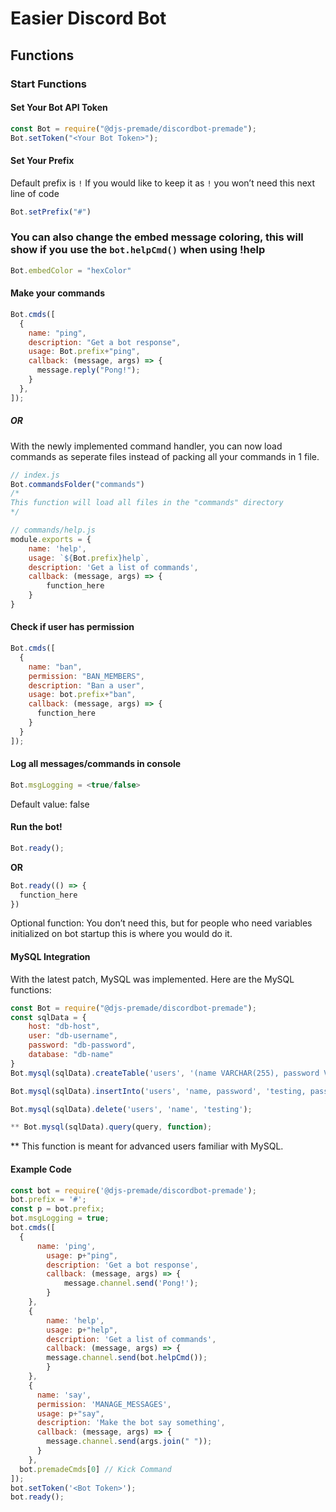 ﻿# Easier Discord Bot 

## Functions

### Start Functions

#### Set Your Bot API Token
```javascript
const Bot = require("@djs-premade/discordbot-premade");
Bot.setToken("<Your Bot Token>");
```

#### Set Your Prefix
Default prefix is `!`
If you would like to keep it as `!` you won’t need this next line of code
```javascript
Bot.setPrefix("#")
```

### You can also change the embed message coloring, this will show if you use the `bot.helpCmd()` when using !help
```javascript
Bot.embedColor = "hexColor"
```

#### Make your commands
```javascript
Bot.cmds([
  {
    name: "ping",
    description: "Get a bot response",
    usage: Bot.prefix+"ping",
    callback: (message, args) => {
      message.reply("Pong!");
    }
  },
]);
```
##### OR
With the newly implemented command handler, you can now load commands as seperate files instead of packing all your commands in 1 file.
```javascript
// index.js
Bot.commandsFolder("commands")
/*
This function will load all files in the "commands" directory
*/

// commands/help.js
module.exports = {
    name: 'help',
    usage: `${Bot.prefix}help`,
    description: 'Get a list of commands',
    callback: (message, args) => {
        function_here
    }
}
```

#### Check if user has permission
```javascript
Bot.cmds([
  {
    name: "ban",
    permission: "BAN_MEMBERS",
    description: "Ban a user",
    usage: bot.prefix+"ban",
    callback: (message, args) => {
      function_here
    }
  }
]);
```

#### Log all messages/commands in console
```javascript
Bot.msgLogging = <true/false>
```
Default value: false

#### Run the bot!
```javascript
Bot.ready();
```
**OR**
```javascript
Bot.ready(() => {
  function_here
})
```

Optional function: You don’t need this, but for people who need variables initialized on bot startup this is where you would do it.

#### MySQL Integration
With the latest patch, MySQL was implemented. Here are the MySQL functions:
```javascript
const Bot = require("@djs-premade/discordbot-premade");
const sqlData = {
    host: "db-host",
    user: "db-username",
    password: "db-password",
    database: "db-name"
}
Bot.mysql(sqlData).createTable('users', '(name VARCHAR(255), password VARCHAR(255))');

Bot.mysql(sqlData).insertInto('users', 'name, password', 'testing, password');

Bot.mysql(sqlData).delete('users', 'name', 'testing');

** Bot.mysql(sqlData).query(query, function);
```
** This function is meant for advanced users familiar with MySQL.

#### Example Code

```javascript
const bot = require('@djs-premade/discordbot-premade');
bot.prefix = '#';
const p = bot.prefix;
bot.msgLogging = true;
bot.cmds([
  {
	  name: 'ping',
		usage: p+"ping",
		description: 'Get a bot response',
		callback: (message, args) => {
			message.channel.send('Pong!');
		}
	},
	{
		name: 'help',
		usage: p+"help",
		description: 'Get a list of commands',
		callback: (message, args) => {
	    message.channel.send(bot.helpCmd());
		}
	},
	{
	  name: 'say',
      permission: 'MANAGE_MESSAGES',
	  usage: p+"say",
	  description: 'Make the bot say something',
	  callback: (message, args) => {
	    message.channel.send(args.join(" "));
	  }
	},
  bot.premadeCmds[0] // Kick Command
]);
bot.setToken('<Bot Token>');
bot.ready();
```